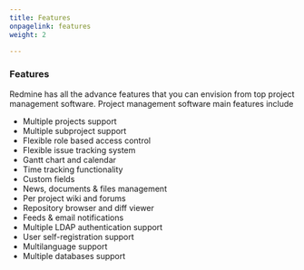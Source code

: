 ```yaml
---
title: Features
onpagelink: features
weight: 2

---
```



### **Features**

Redmine has all the advance features that you can envision from top project management software. Project management software main features include

*   Multiple projects support
*   Multiple subproject support
*   Flexible role based access control
*   Flexible issue tracking system
*   Gantt chart and calendar
*   Time tracking functionality
*   Custom fields
*   News, documents & files management
*   Per project wiki and forums
*   Repository browser and diff viewer
*   Feeds & email notifications
*   Multiple LDAP authentication support
*   User self-registration support
*   Multilanguage support
*   Multiple databases support
